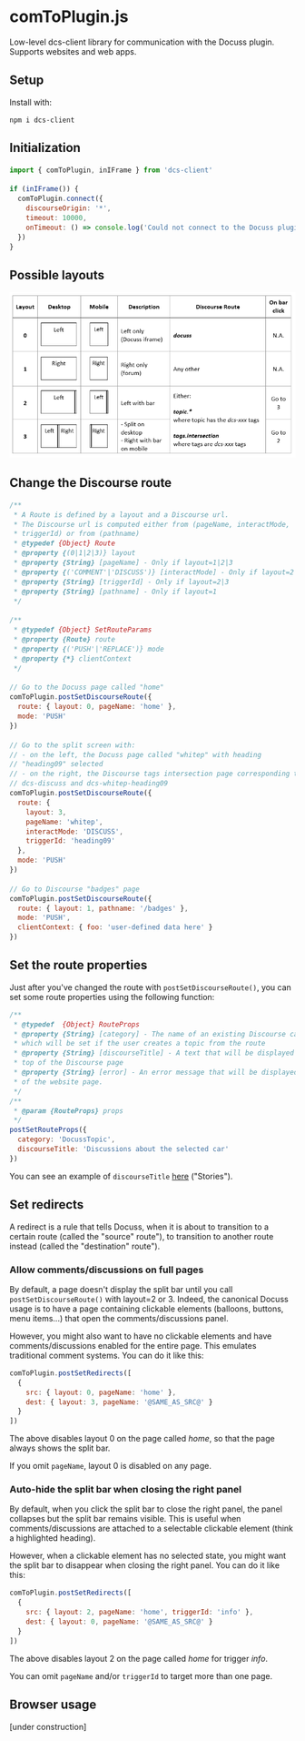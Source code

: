 # comToPlugin.js

Low-level dcs-client library for communication with the Docuss plugin. Supports
websites and web apps.

## Setup

Install with:

```
npm i dcs-client
```

## Initialization

```javascript
import { comToPlugin, inIFrame } from 'dcs-client'

if (inIFrame()) {
  comToPlugin.connect({
    discourseOrigin: '*',
    timeout: 10000,
    onTimeout: () => console.log('Could not connect to the Docuss plugin')
  })
}
```

## Possible layouts

![](layouts.png)

## Change the Discourse route

```javascript
/**
 * A Route is defined by a layout and a Discourse url.
 * The Discourse url is computed either from (pageName, interactMode,
 * triggerId) or from (pathname)
 * @typedef {Object} Route
 * @property {(0|1|2|3)} layout
 * @property {String} [pageName] - Only if layout=1|2|3
 * @property {('COMMENT'|'DISCUSS')} [interactMode] - Only if layout=2|3
 * @property {String} [triggerId] - Only if layout=2|3
 * @property {String} [pathname] - Only if layout=1
 */

/**
 * @typedef {Object} SetRouteParams
 * @property {Route} route
 * @property {('PUSH'|'REPLACE')} mode
 * @property {*} clientContext
 */

// Go to the Docuss page called "home"
comToPlugin.postSetDiscourseRoute({
  route: { layout: 0, pageName: 'home' },
  mode: 'PUSH'
})

// Go to the split screen with:
// - on the left, the Docuss page called "whitep" with heading
// "heading09" selected
// - on the right, the Discourse tags intersection page corresponding to tags
// dcs-discuss and dcs-whitep-heading09
comToPlugin.postSetDiscourseRoute({
  route: {
    layout: 3,
    pageName: 'whitep',
    interactMode: 'DISCUSS',
    triggerId: 'heading09'
  },
  mode: 'PUSH'
})

// Go to Discourse "badges" page
comToPlugin.postSetDiscourseRoute({
  route: { layout: 1, pathname: '/badges' },
  mode: 'PUSH',
  clientContext: { foo: 'user-defined data here' }
})
```

## Set the route properties

Just after you've changed the route with `postSetDiscourseRoute()`, you can set
some route properties using the following function:

```javascript
/**
 * @typedef  {Object} RouteProps
 * @property {String} [category] - The name of an existing Discourse category,
 * which will be set if the user creates a topic from the route
 * @property {String} [discourseTitle] - A text that will be displayed at the
 * top of the Discourse page
 * @property {String} [error] - An error message that will be displayed instead
 * of the website page.
 */
/**
 * @param {RouteProps} props
 */
postSetRouteProps({
  category: 'DocussTopic',
  discourseTitle: 'Discussions about the selected car'
})
```

You can see an example of `discourseTitle`
[here](http://www.docuss.org/tags/intersection/dcs-discuss/dcs-lastev-stories)
("Stories").

## Set redirects

A redirect is a rule that tells Docuss, when it is about to transition to a
certain route (called the "source" route"), to transition to another route
instead (called the "destination" route").

### Allow comments/discussions on full pages

By default, a page doesn't display the split bar until you call
`postSetDiscourseRoute()` with layout=2 or 3. Indeed, the canonical Docuss usage
is to have a page containing clickable elements (balloons, buttons, menu
items...) that open the comments/discussions panel.

However, you might also want to have no clickable elements and have
comments/discussions enabled for the entire page. This emulates traditional
comment systems. You can do it like this:

```javascript
comToPlugin.postSetRedirects([
  {
    src: { layout: 0, pageName: 'home' },
    dest: { layout: 3, pageName: '@SAME_AS_SRC@' }
  }
])
```

The above disables layout 0 on the page called _home_, so that the page always
shows the split bar.

If you omit `pageName`, layout 0 is disabled on any page.

### Auto-hide the split bar when closing the right panel

By default, when you click the split bar to close the right panel, the panel
collapses but the split bar remains visible. This is useful when
comments/discussions are attached to a selectable clickable element (think a
highlighted heading).

However, when a clickable element has no selected state, you might want the
split bar to disappear when closing the right panel. You can do it like this:

```javascript
comToPlugin.postSetRedirects([
  {
    src: { layout: 2, pageName: 'home', triggerId: 'info' },
    dest: { layout: 0, pageName: '@SAME_AS_SRC@' }
  }
])
```

The above disables layout 2 on the page called _home_ for trigger _info_.

You can omit `pageName` and/or `triggerId` to target more than one page.

## Browser usage

[under construction]
